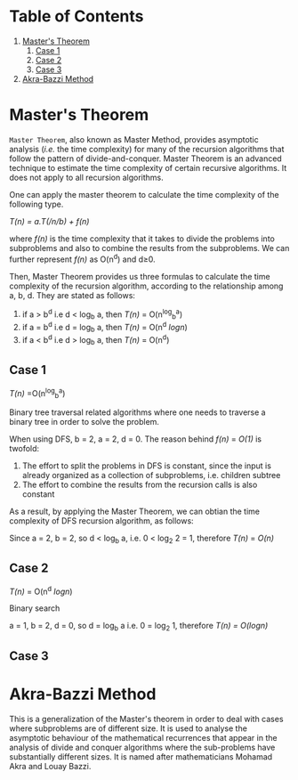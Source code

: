 
# Table of Contents

1.  [Master's Theorem](#orgeec0dce)
    1.  [Case 1](#org2b769a7)
    2.  [Case 2](#org2cda39c)
    3.  [Case 3](#orgf2d9bf3)
2.  [Akra-Bazzi Method](#orgda2283d)



<a id="orgeec0dce"></a>

# Master's Theorem

`Master Theorem`, also known as Master Method, provides asymptotic analysis (*i.e.* the time complexity) for many of the recursion algorithms that follow the pattern of divide-and-conquer.
Master Theorem is an advanced technique to estimate the time complexity of certain recursive algorithms. It does not apply to all recursion algorithms.

One can apply the master theorem to calculate the time complexity of the following type.

<div class="org-center">
<p>
<i>T(n) = a.T(/n/b) + f(n)</i>
</p>
</div>

where *f(n)* is the time complexity that it takes to divide the problems into subproblems and also to combine the results from the subproblems.
We can further represent *f(n)* as O(n<sup>d</sup>) and d≥0.

Then, Master Theorem provides us three formulas to calculate the time complexity of the recursion algorithm, according to the relationship among a, b, d.
They are stated as follows:

1.  if a > b<sup>d</sup> i.e d < log<sub>b</sub> a, then *T(n)* = O(n<sup>log</sup><sub>b</sub><sup>a</sup>)
2.  if a = b<sup>d</sup> i.e d = log<sub>b</sub> a, then *T(n)* = O(n<sup>d</sup> *logn*)
3.  if a < b<sup>d</sup> i.e d > log<sub>b</sub> a, then *T(n)* = O(n<sup>d</sup>)


<a id="org2b769a7"></a>

## Case 1

<div class="org-center">
<p>
<i>T(n)</i> =O(n<sup>log</sup><sub>b</sub><sup>a</sup>)
</p>
</div>

Binary tree traversal related algorithms where one needs to traverse a binary tree in order to solve the problem.

When using DFS, b = 2, a = 2, d = 0. The reason behind *f(n)* = *O(1)* is twofold:

1.  The effort to split the problems in DFS is constant, since the input is already organized as a collection of subproblems, i.e. children subtree
2.  The effort to combine the results from the recursion calls is also constant

As a result, by applying the Master Theorem, we can obtian the time complexity of DFS recursion algorithm, as follows:

Since a = 2, b = 2, so d < log<sub>b</sub> a, i.e. 0 < log<sub>2</sub> 2 = 1, therefore *T(n)* = *O(n)*


<a id="org2cda39c"></a>

## Case 2

<div class="org-center">
<p>
<i>T(n)</i> = O(n<sup>d</sup> <i>logn</i>)
</p>
</div>

Binary search

a = 1, b = 2, d = 0, so d = log<sub>b</sub> a i.e. 0 = log<sub>2</sub> 1, therefore *T(n) = O(logn)*


<a id="orgf2d9bf3"></a>

## Case 3


<a id="orgda2283d"></a>

# Akra-Bazzi Method

This is a generalization of the Master's theorem in order to deal with cases where subproblems are of different size.
It is used to analyse the asymptotic behaviour of the mathematical recurrences that appear in the analysis of divide and conquer algorithms where the sub-problems have substantially different sizes.
It is named after mathematicians Mohamad Akra and Louay Bazzi.

